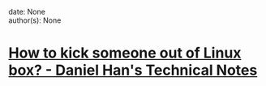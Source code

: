 
date: None  
author(s): None  

# [How to kick someone out of Linux box? - Daniel Han's Technical Notes](https://sites.google.com/site/xiangyangsite/home/technical-tips/linux-unix/administrations/how-to-kick-off-someone-out-of-linux-box)



